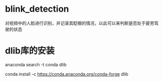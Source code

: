# blink_detection
对视频中的人脸进行识别，并记录其眨眼的情况，以此可以来判断是否处于疲劳驾驶的状态

# dlib库的安装
anaconda search -t conda dlib

conda install -c https://conda.anaconda.org/conda-forge dlib
